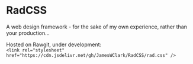 # RadCSS
A web design framework - for the sake of my own experience, rather than your production...

Hosted on Rawgit, under development:  
`<link rel="stylesheet" href="https://cdn.jsdelivr.net/gh/JamesWClark/RadCSS/rad.css" />`
